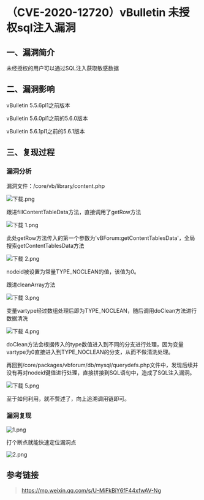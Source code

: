 # （CVE-2020-12720）vBulletin 未授权sql注入漏洞

## 一、漏洞简介

未经授权的用户可以通过SQL注入获取敏感数据

## 二、漏洞影响

vBulletin 5.5.6pl1之前版本

vBulletin 5.6.0pl1之前的5.6.0版本

vBulletin 5.6.1pl1之前的5.6.1版本

## 三、复现过程

### 漏洞分析

漏洞文件：/core/vb/library/content.php

![下载.png](images/d3234c68f48d477083656f459af90570.png)

跟进fillContentTableData方法，直接调用了getRow方法

![下载 1.png](images/92e880262a1a42edaabb9962389ae749.png)

此处getRow方法传入的第一个参数为'vBForum:getContentTablesData'，全局搜索getContentTablesData方法

![下载 2.png](images/e47367f591d7489eb5d744c739c4af09.png)

nodeid被设置为常量TYPE_NOCLEAN的值，该值为0。

跟进cleanArray方法

![下载 3.png](images/bd64e03f14db4adfbdb14055efe63acc.png)

变量vartype经过数组处理后即为TYPE_NOCLEAN，随后调用doClean方法进行数据清洗

![下载 4.png](images/a04ee3a1bd9a4944a8106343f55418c0.png)

doClean方法会根据传入的type数值进入到不同的分支进行处理，因为变量vartype为0直接进入到TYPE_NOCLEAN的分支，从而不做清洗处理。

再回到/core/packages/vbforum/db/mysql/querydefs.php文件中，发现后续并没有再对nodeid键值进行处理，直接拼接到SQL语句中，造成了SQL注入漏洞。

![下载 5.png](images/58755fda9aca4308aec2e4a11be0af88.png)

至于如何利用，就不赘述了，向上追溯调用链即可。

### 漏洞复现

![1.png](images/b58f6f195288479a9be69b8d196c3019.png)

打个断点就能快速定位漏洞点

![2.png](images/cab8d2dde9ce47cda9fe25ccb2494b57.png)

## 参考链接

> https://mp.weixin.qq.com/s/U-MiFkBiY6fF44xfwAV-Ng

